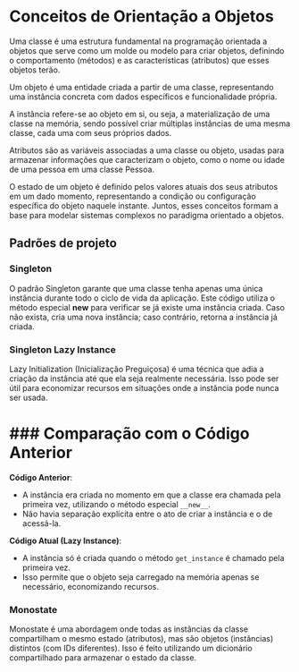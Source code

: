 # Conceitos de Orientação a Objetos


Uma classe é uma estrutura fundamental na programação orientada a objetos que serve como um molde ou modelo para criar objetos, 
definindo o comportamento (métodos) e as características (atributos) que esses objetos terão. 

Um objeto é uma entidade criada a partir 
de uma classe, representando uma instância concreta com dados específicos e funcionalidade própria. 

A instância refere-se ao objeto em si, 
ou seja, a materialização de uma classe na memória, sendo possível criar múltiplas instâncias de uma mesma classe, cada uma com seus 
próprios dados. 

Atributos são as variáveis associadas a uma classe ou objeto, usadas para armazenar informações que caracterizam 
o objeto, como o nome ou idade de uma pessoa em uma classe Pessoa. 

O estado de um objeto é definido pelos valores atuais dos seus 
atributos em um dado momento, representando a condição ou configuração específica do objeto naquele instante. 
Juntos, esses conceitos formam a base para modelar sistemas complexos no paradigma orientado a objetos.


## Padrões de projeto

### Singleton

O padrão Singleton garante que uma classe tenha apenas uma única instância durante 
todo o ciclo de vida da aplicação. Este código utiliza o método especial __new__ 
para verificar se já existe uma instância criada. Caso não exista, cria uma nova 
instância; caso contrário, retorna a instância já criada.

### Singleton Lazy Instance

Lazy Initialization (Inicialização Preguiçosa) é uma técnica que adia a criação 
da instância até que ela seja realmente necessária. Isso pode ser útil para 
economizar recursos em situações onde a instância pode nunca ser usada.

# ### Comparação com o Código Anterior

**Código Anterior**:
- A instância era criada no momento em que a classe era chamada pela primeira vez, utilizando o método especial `__new__`.
- Não havia separação explícita entre o ato de criar a instância e o de acessá-la.

**Código Atual (Lazy Instance)**:
- A instância só é criada quando o método `get_instance` é chamado pela primeira vez.
- Isso permite que o objeto seja carregado na memória apenas se necessário, economizando recursos.


### Monostate

Monostate é uma abordagem onde todas as instâncias da classe compartilham o mesmo estado
(atributos), mas são objetos (instâncias) distintos (com IDs diferentes). Isso é feito utilizando
um dicionário compartilhado para armazenar o estado da classe.


